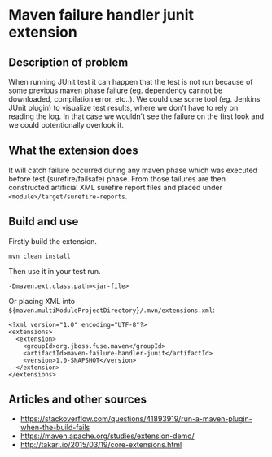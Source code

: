 # Maven failure handler junit extension
## Description of problem
When running JUnit test it can happen that the test is not run because of some previous maven phase failure (eg. dependency cannot be downloaded, compilation error, etc..). We could use some tool (eg. Jenkins JUnit plugin) to visualize test results, where we don't have to rely on reading the log. In that case we wouldn't see the failure on the first look and we could potentionally overlook it.

## What the extension does
It will catch failure occurred during any maven phase which was executed before test (surefire/failsafe) phase. From those failures are then constructed artificial XML surefire report files and placed under `<module>/target/surefire-reports`. 

## Build and use
Firstly build the extension.

    mvn clean install
Then use it in your test run.

    -Dmaven.ext.class.path=<jar-file>

Or placing XML into `${maven.multiModuleProjectDirectory}/.mvn/extensions.xml`:
```
<?xml version="1.0" encoding="UTF-8"?>
<extensions>
  <extension>
    <groupId>org.jboss.fuse.maven</groupId>
    <artifactId>maven-failure-handler-junit</artifactId>
    <version>1.0-SNAPSHOT</version>
  </extension>
</extensions>
```

## Articles and other sources
* https://stackoverflow.com/questions/41893919/run-a-maven-plugin-when-the-build-fails
* https://maven.apache.org/studies/extension-demo/
* http://takari.io/2015/03/19/core-extensions.html
